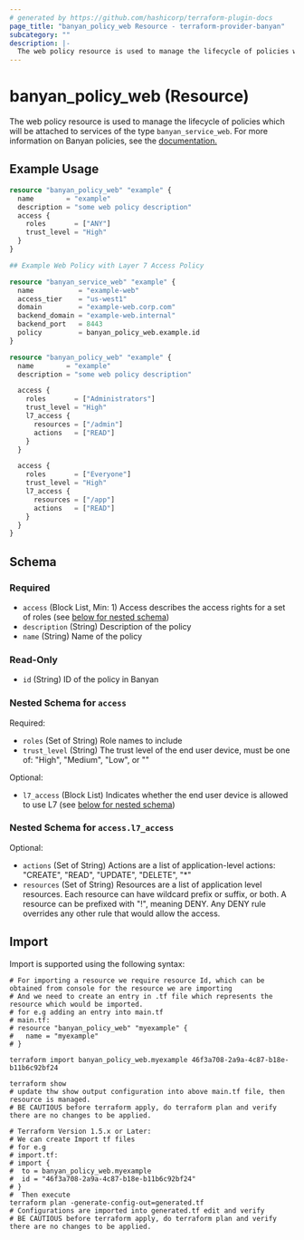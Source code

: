 ```yaml
---
# generated by https://github.com/hashicorp/terraform-plugin-docs
page_title: "banyan_policy_web Resource - terraform-provider-banyan"
subcategory: ""
description: |-
  The web policy resource is used to manage the lifecycle of policies which will be attached to services of the type banyan_service_web. For more information on Banyan policies, see the documentation. https://docs.banyanops.com/docs/feature-guides/administer-security-policies/policies/manage-policies/
---
```


# banyan_policy_web (Resource)

The web policy resource is used to manage the lifecycle of policies which will be attached to services of the type `banyan_service_web`. For more information on Banyan policies, see the [documentation.](https://docs.banyanops.com/docs/feature-guides/administer-security-policies/policies/manage-policies/)

## Example Usage

```terraform
resource "banyan_policy_web" "example" {
  name        = "example"
  description = "some web policy description"
  access {
    roles       = ["ANY"]
    trust_level = "High"
  }
}

## Example Web Policy with Layer 7 Access Policy

resource "banyan_service_web" "example" {
  name           = "example-web"
  access_tier    = "us-west1"
  domain         = "example-web.corp.com"
  backend_domain = "example-web.internal"
  backend_port   = 8443
  policy         = banyan_policy_web.example.id
}

resource "banyan_policy_web" "example" {
  name        = "example"
  description = "some web policy description"

  access {
    roles       = ["Administrators"]
    trust_level = "High"
    l7_access {
      resources = ["/admin"]
      actions   = ["READ"]
    }
  }

  access {
    roles       = ["Everyone"]
    trust_level = "High"
    l7_access {
      resources = ["/app"]
      actions   = ["READ"]
    }
  }
}
```

<!-- schema generated by tfplugindocs -->
## Schema

### Required

- `access` (Block List, Min: 1) Access describes the access rights for a set of roles (see [below for nested schema](#nestedblock--access))
- `description` (String) Description of the policy
- `name` (String) Name of the policy

### Read-Only

- `id` (String) ID of the policy in Banyan

<a id="nestedblock--access"></a>
### Nested Schema for `access`

Required:

- `roles` (Set of String) Role names to include
- `trust_level` (String) The trust level of the end user device, must be one of: "High", "Medium", "Low", or ""

Optional:

- `l7_access` (Block List) Indicates whether the end user device is allowed to use L7 (see [below for nested schema](#nestedblock--access--l7_access))

<a id="nestedblock--access--l7_access"></a>
### Nested Schema for `access.l7_access`

Optional:

- `actions` (Set of String) Actions are a list of application-level actions: "CREATE", "READ", "UPDATE", "DELETE", "*"
- `resources` (Set of String) Resources are a list of application level resources.
										Each resource can have wildcard prefix or suffix, or both.
										A resource can be prefixed with "!", meaning DENY.
										Any DENY rule overrides any other rule that would allow the access.

## Import

Import is supported using the following syntax:

```shell
# For importing a resource we require resource Id, which can be obtained from console for the resource we are importing
# And we need to create an entry in .tf file which represents the resource which would be imported.
# for e.g adding an entry into main.tf
# main.tf:
# resource "banyan_policy_web" "myexample" {
#   name = "myexample"
# }

terraform import banyan_policy_web.myexample 46f3a708-2a9a-4c87-b18e-b11b6c92bf24

terraform show
# update thw show output configuration into above main.tf file, then resource is managed.
# BE CAUTIOUS before terraform apply, do terraform plan and verify there are no changes to be applied.

# Terraform Version 1.5.x or Later:
# We can create Import tf files
# for e.g
# import.tf:
# import {
#  to = banyan_policy_web.myexample
#  id = "46f3a708-2a9a-4c87-b18e-b11b6c92bf24"
# }
#  Then execute
terraform plan -generate-config-out=generated.tf
# Configurations are imported into generated.tf edit and verify
# BE CAUTIOUS before terraform apply, do terraform plan and verify there are no changes to be applied.
```
